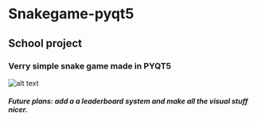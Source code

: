 # Snakegame-pyqt5

<h2>School project</h2> 

<h3>Verry simple snake game made in PYQT5</h3>

![alt text](https://cdn.discordapp.com/attachments/746464734664065175/1090538341251940423/image.png)

<h5>Future plans: add a a leaderboard system and make all the visual stuff nicer.</h5> 
